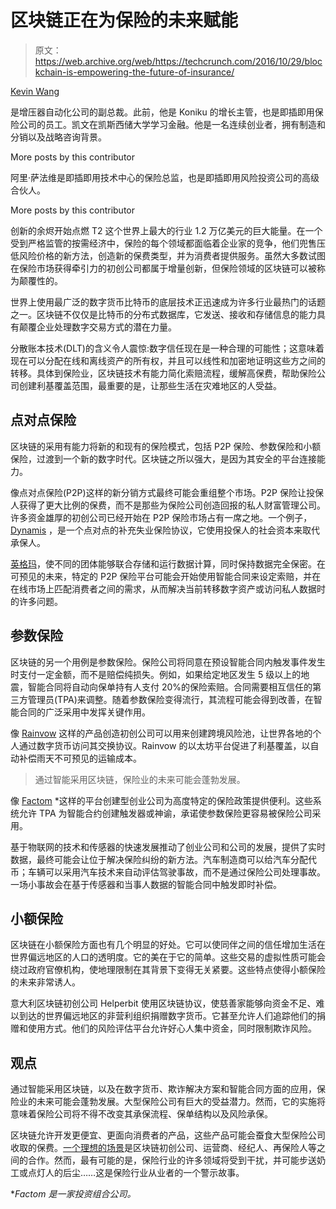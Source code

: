 # 区块链正在为保险的未来赋能

> 原文：<https://web.archive.org/web/https://techcrunch.com/2016/10/29/blockchain-is-empowering-the-future-of-insurance/>

[Kevin Wang](https://web.archive.org/web/20230404030203/https://www.linkedin.com/in/kwang4/)

是增压器自动化公司的副总裁。此前，他是 Koniku 的增长主管，也是即插即用保险公司的员工。凯文在凯斯西储大学学习金融。他是一名连续创业者，拥有制造和分销以及战略咨询背景。

More posts by this contributor

阿里·萨法维是即插即用技术中心的保险总监，也是即插即用风险投资公司的高级合伙人。

More posts by this contributor

创新的余烬开始点燃 T2 这个世界上最大的行业 1.2 万亿美元的巨大能量。在一个受到严格监管的按需经济中，保险的每个领域都面临着企业家的竞争，他们兜售压低风险价格的新方法，创造新的保费类型，并为消费者提供服务。虽然大多数试图在保险市场获得牵引力的初创公司都属于增量创新，但保险领域的区块链可以被称为颠覆性的。

世界上使用最广泛的数字货币比特币的底层技术正迅速成为许多行业最热门的话题之一。区块链不仅仅是比特币的分布式数据库，它发送、接收和存储信息的能力具有颠覆企业处理数字交易方式的潜在力量。

分散账本技术(DLT)的含义令人震惊:数字信任现在是一种合理的可能性；这意味着现在可以分配在线和离线资产的所有权，并且可以线性和加密地证明这些方之间的转移。具体到保险业，区块链技术有能力简化索赔流程，缓解高保费，帮助保险公司创建利基覆盖范围，最重要的是，让那些生活在灾难地区的人受益。

## 点对点保险

区块链的采用有能力将新的和现有的保险模式，包括 P2P 保险、参数保险和小额保险，过渡到一个新的数字时代。区块链之所以强大，是因为其安全的平台连接能力。

像点对点保险(P2P)这样的新分销方式最终可能会重组整个市场。P2P 保险让投保人获得了更大比例的保费，而不是那些为保险公司创造回报的私人财富管理公司。许多资金雄厚的初创公司已经开始在 P2P 保险市场占有一席之地。一个例子， [Dynamis](https://web.archive.org/web/20230404030203/http://dynamisapp.com/) ，是一个点对点的补充失业保险协议，它使用投保人的社会资本来取代承保人。

[英格玛](https://web.archive.org/web/20230404030203/http://enigma.media.mit.edu/)，使不同的团体能够联合存储和运行数据计算，同时保持数据完全保密。在可预见的未来，特定的 P2P 保险平台可能会开始使用智能合同来设定索赔，并在在线市场上匹配消费者之间的需求，从而解决当前转移数字资产或访问私人数据时的许多问题。

## 参数保险

区块链的另一个用例是参数保险。保险公司将同意在预设智能合同内触发事件发生时支付一定金额，而不是赔偿纯损失。例如，如果给定地区发生 5 级以上的地震，智能合同将自动向保单持有人支付 20%的保险索赔。合同需要相互信任的第三方管理员(TPA)来调整。随着参数保险变得流行，其流程可能会得到改善，在智能合同的广泛采用中发挥关键作用。

像 [Rainvow](https://web.archive.org/web/20230404030203/http://www.rainvow.org/) 这样的产品创造初创公司可以用来创建跨境风险池，让世界各地的个人通过数字货币访问其交换协议。Rainvow 的以太坊平台促进了利基覆盖，以自动补偿雨天不可预见的运输成本。

> 通过智能采用区块链，保险业的未来可能会蓬勃发展。

像 [Factom](https://web.archive.org/web/20230404030203/https://www.factom.com/) *这样的平台创建型创业公司为高度特定的保险政策提供便利。这些系统允许 TPA 为智能合约创建触发器或神谕，承诺使参数保险更容易被保险公司采用。

基于物联网的技术和传感器的快速发展推动了创业公司和公司的发展，提供了实时数据，最终可能会让位于解决保险纠纷的新方法。汽车制造商可以给汽车分配代币；车辆可以采用汽车技术来自动评估驾驶事故，而不是通过保险公司处理事故。一场小事故会在基于传感器和当事人数据的智能合同中触发即时补偿。

## 小额保险

区块链在小额保险方面也有几个明显的好处。它可以使同伴之间的信任增加生活在世界偏远地区的人口的透明度。它的美在于它的简单。这些交易的虚拟性质可能会绕过政府官僚机构，使地理限制在其背景下变得无关紧要。这些特点使得小额保险的未来非常诱人。

意大利区块链初创公司 Helperbit 使用区块链协议，使慈善家能够向资金不足、难以到达的世界偏远地区的非营利组织捐赠数字货币。它甚至允许人们追踪他们的捐赠和使用方式。他们的风险评估平台允许好心人集中资金，同时限制欺诈风险。

## 观点

通过智能采用区块链，以及在数字货币、欺诈解决方案和智能合同方面的应用，保险业的未来可能会蓬勃发展。大型保险公司有巨大的受益潜力。然而，它的实施将意味着保险公司将不得不改变其承保流程、保单结构以及风险承保。

区块链允许开发更便宜、更面向消费者的产品，这些产品可能会蚕食大型保险公司收取的保费。[一个理想的场景](https://web.archive.org/web/20230404030203/http://www.insurancenetworking.com/news/innovation/five-insurers-form-blockchain-alliance-37653-1.html?utm_campaign=intraday-c-Oct%2021%202016&utm_medium=email&utm_source=newsletter&ET=insurancenetworking:e7927330:5089332a:&st=email&eid=89a8edb3929b4f1d1687ea5d98c172aa)是区块链初创公司、运营商、经纪人、再保险人等之间的合作。然而，最有可能的是，保险行业的许多领域将受到干扰，并可能步送奶工或点灯人的后尘……这是保险行业从业者的一个警示故事。

**Factom 是一家投资组合公司。*